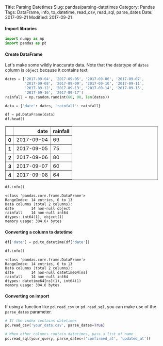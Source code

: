 Title: Parsing Datetimes
Slug: pandas/parsing-datetimes
Category: Pandas
Tags: DataFrame, info, to_datetime, read_csv, read_sql, parse_dates
Date: 2017-09-21
Modified: 2017-09-21

#### Import libraries


```python
import numpy as np
import pandas as pd
```

#### Create DataFrame
Let's make some wildly inaccurate data. Note that the datatype of `dates` column is `object` because it contains text.


```python
dates = ['2017-09-04', '2017-09-05', '2017-09-06', '2017-09-07',
         '2017-09-08', '2017-09-09', '2017-09-10', '2017-09-11',
         '2017-09-12', '2017-09-13', '2017-09-14', '2017-09-15',
         '2017-09-16', '2017-09-17']
rainfall = np.random.randint(60, 90, len(dates))

data = {'date': dates, 'rainfall': rainfall}

df = pd.DataFrame(data)
df.head()
```




<div>
<table border="1" class="dataframe">
  <thead>
    <tr style="text-align: right;">
      <th></th>
      <th>date</th>
      <th>rainfall</th>
    </tr>
  </thead>
  <tbody>
    <tr>
      <th>0</th>
      <td>2017-09-04</td>
      <td>69</td>
    </tr>
    <tr>
      <th>1</th>
      <td>2017-09-05</td>
      <td>75</td>
    </tr>
    <tr>
      <th>2</th>
      <td>2017-09-06</td>
      <td>80</td>
    </tr>
    <tr>
      <th>3</th>
      <td>2017-09-07</td>
      <td>60</td>
    </tr>
    <tr>
      <th>4</th>
      <td>2017-09-08</td>
      <td>64</td>
    </tr>
  </tbody>
</table>
</div>




```python
df.info()
```

    <class 'pandas.core.frame.DataFrame'>
    RangeIndex: 14 entries, 0 to 13
    Data columns (total 2 columns):
    date        14 non-null object
    rainfall    14 non-null int64
    dtypes: int64(1), object(1)
    memory usage: 304.0+ bytes


#### Converting a column to datetime


```python
df['date'] = pd.to_datetime(df['date'])
```


```python
df.info()
```

    <class 'pandas.core.frame.DataFrame'>
    RangeIndex: 14 entries, 0 to 13
    Data columns (total 2 columns):
    date        14 non-null datetime64[ns]
    rainfall    14 non-null int64
    dtypes: datetime64[ns](1), int64(1)
    memory usage: 304.0 bytes


#### Converting on import
If using a function like `pd.read_csv` or `pd.read_sql`, you can make use of the `parse_dates` parameter.


```python
# If the index contains datetimes
pd.read_csv('your_data.csv', parse_dates=True)

# When other columns contain datetimes, pass a list of name
pd.read_sql(your_query, parse_dates=['confirmed_at', 'updated_at'])
```

